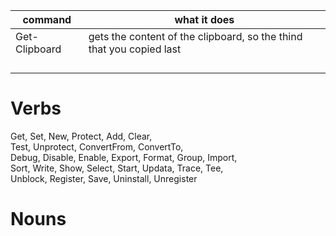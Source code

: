 | command       | what it does                                                         |
|---------------|----------------------------------------------------------------------|
| Get-Clipboard | gets the content of the clipboard, so the thind that you copied last |
|               |                                                                      |
|               |                                                                      |
|               |                                                                      |
|               |                                                                      |


# Verbs
Get, Set, New, Protect, Add, Clear,  
Test, Unprotect, ConvertFrom, ConvertTo,  
Debug, Disable, Enable, Export, Format, Group, Import,  
Sort, Write, Show, Select, Start, Updata, Trace, Tee,  
Unblock, Register, Save, Uninstall, Unregister

# Nouns
